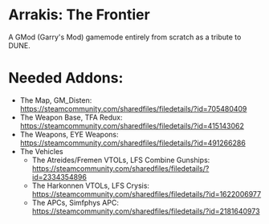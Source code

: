 # Arrakis: The Frontier
A GMod (Garry's Mod) gamemode entirely from scratch as a tribute to DUNE.

# Needed Addons:
- The Map, GM_Disten: https://steamcommunity.com/sharedfiles/filedetails/?id=705480409
- The Weapon Base, TFA Redux: https://steamcommunity.com/sharedfiles/filedetails/?id=415143062  
- The Weapons, EYE Weapons: https://steamcommunity.com/sharedfiles/filedetails/?id=491266286  
- The Vehicles
  - The Atreides/Fremen VTOLs, LFS Combine Gunships: https://steamcommunity.com/sharedfiles/filedetails/?id=2334354896
  - The Harkonnen VTOLs, LFS Crysis: https://steamcommunity.com/sharedfiles/filedetails/?id=1622006977
  - The APCs, Simfphys APC: https://steamcommunity.com/sharedfiles/filedetails/?id=2181640973
